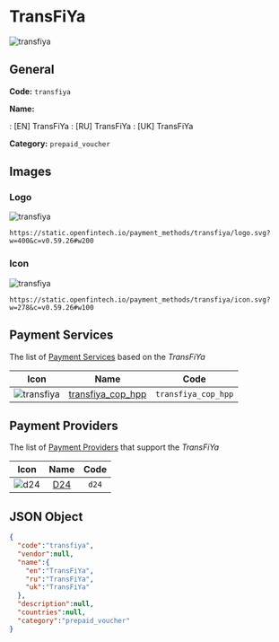 
# TransFiYa 
![transfiya](https://static.openfintech.io/payment_methods/transfiya/logo.svg?w=400&c=v0.59.26#w200)  

## General 
**Code:** `transfiya` 
 
**Name:** 
 
:	[EN] TransFiYa 
:	[RU] TransFiYa 
:	[UK] TransFiYa 
 
**Category:** `prepaid_voucher` 
 

## Images 

### Logo 
![transfiya](https://static.openfintech.io/payment_methods/transfiya/logo.svg?w=400&c=v0.59.26#w200)  

```
https://static.openfintech.io/payment_methods/transfiya/logo.svg?w=400&c=v0.59.26#w200
```  

### Icon 
![transfiya](https://static.openfintech.io/payment_methods/transfiya/icon.svg?w=278&c=v0.59.26#w100)  

```
https://static.openfintech.io/payment_methods/transfiya/icon.svg?w=278&c=v0.59.26#w100
```  

## Payment Services 
 
The list of [Payment Services](/payment-services/) based on the _TransFiYa_ 

|Icon|Name|Code| 
|:---:|:---:|:---:| 
|![transfiya](https://static.openfintech.io/payment_methods/transfiya/icon.svg?w=278&c=v0.59.26#w100) |[transfiya_cop_hpp](/payment-services/transfiya_cop_hpp/)|`transfiya_cop_hpp`| 
 

## Payment Providers 
 
The list of [Payment Providers](/payment-providers/) that support the _TransFiYa_ 

|Icon|Name|Code| 
|:---:|:---:|:---:| 
|![d24](https://static.openfintech.io/payment_providers/d24/icon.svg?w=278&c=v0.59.26#w100) |[D24](/payment-providers/d24/)|`d24`| 
 

## JSON Object 

```json
{
  "code":"transfiya",
  "vendor":null,
  "name":{
    "en":"TransFiYa",
    "ru":"TransFiYa",
    "uk":"TransFiYa"
  },
  "description":null,
  "countries":null,
  "category":"prepaid_voucher"
}
```  
